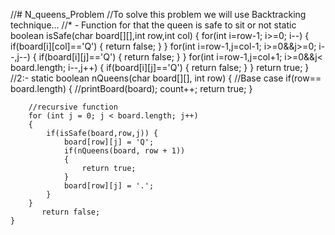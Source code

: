 //# N_queens_Problem
//To solve this problem we will use Backtracking technique...
//* - Function for that the queen is safe to sit or not
 static boolean isSafe(char board[][],int row,int col)
    {
        for(int i=row-1; i>=0; i--)
        {
            if(board[i][col]=='Q')
            {
                return false;
            }
        }
        for(int i=row-1,j=col-1; i>=0&&j>=0; i--,j--)
        {
            if(board[i][j]=='Q')
            {
                return false;
            }
        }
        for(int i=row-1,j=col+1; i>=0&&j< board.length; i--,j++)
        {
            if(board[i][j]=='Q')
            {
                return false;
            }
        }
        return true;
    }
 //2:-
    static boolean nQueens(char board[][], int row) {
        //Base case
       if(row== board.length)
       {
           //printBoard(board);
           count++;
           return true;
       }

        //recursive function
        for (int j = 0; j < board.length; j++)
        {
            if(isSafe(board,row,j)) {
                board[row][j] = 'Q';
                if(nQueens(board, row + 1))
                {
                    return true;
                }
                board[row][j] = '.';
            }
        }
           return false;
    }
